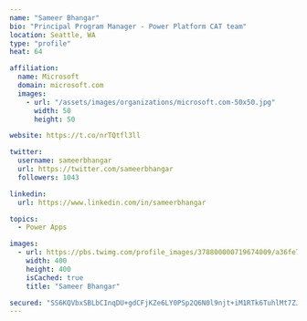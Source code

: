```yaml
---
name: "Sameer Bhangar"
bio: "Principal Program Manager - Power Platform CAT team"
location: Seattle, WA
type: "profile"
heat: 64

affiliation:
  name: Microsoft
  domain: microsoft.com
  images:
    - url: "/assets/images/organizations/microsoft.com-50x50.jpg"
      width: 50
      height: 50

website: https://t.co/nrTQtfl3ll

twitter:
  username: sameerbhangar
  url: https://twitter.com/sameerbhangar
  followers: 1043

linkedin:
  url: https://www.linkedin.com/in/sameerbhangar

topics:
  - Power Apps

images:
  - url: https://pbs.twimg.com/profile_images/378800000719674009/a36fe7ddfab1778b76e5793772e43798_400x400.jpeg
    width: 400
    height: 400
    isCached: true
    title: "Sameer Bhangar"

secured: "SS6KQVbxSBLbCInqDU+gdCFjKZe6LY0PSp2Q6N0l9njt+iM1RTk6TuhlMt7ZJzm8wRauSGnM2gw+eCJUj64BqeqU02jRR9Qn8dfEyTopLHym8UunWn7M6ocYh63RzF+HRHAWdWAU4eUGxnfniQMCR0obFcXQXqbhBjtFVyhhXjsXhK9zFHaaZ+l9eX84yQwIJVXQb/BBPT2wxWoR2OckeDpesbu8wKqO6zqgiehyfY3vimg05DOVVH5c0xCAcU6rS8870G+QhO5ehZEV3uzePyXpUWTxKpNItuQElvuGcIuSeCRdGTkxsRi8GZt811wN4wDvWdsujuHTttebntFMhkgcpKPf4JoPyn6/LNaO3ZaHw7ok34S2cN4rzwNTAJr0z/j+RbGw7uz5kXRjtFAXbG3q7O3Z4mGvxKMcOEX6ERE=;Iu9OUM7+Yf2UZT4b0f6EcQ=="
---
```


